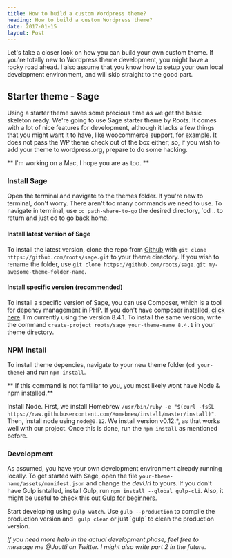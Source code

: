 ```yaml
---
title: How to build a custom Wordpress theme?
heading: How to build a custom Wordpress theme?
date: 2017-01-15
layout: Post
---
```


Let's take a closer look on how you can build your own custom theme. If you're totally new to Wordpress theme development, you might have a rocky road ahead. I also assume that you know how to setup your own local development environment, and will skip straight to the good part. 

## Starter theme - Sage
Using a starter theme saves some precious time as we get the basic skeleton ready. We're going to use Sage starter theme by Roots. It comes with a lot of nice features for development, although it lacks a few things that you might want it to have, like woocommerce support, for example. It does not pass the WP theme check out of the box either; so, if you wish to add your theme to wordpress.org, prepare to do some hacking. 

** I'm working on a Mac, I hope you are as too. **

### Install Sage
Open the terminal and navigate to the themes folder. If you're new to terminal, don't worry. There aren't too many commands we need to use. To navigate in terminal, use `cd path-where-to-go` the desired directory, `cd .. to return and just cd to go back home. 

#### Install latest version of Sage
To install the latest version, clone the repo from <a href="https://github.com/roots/sage" target="blank" rel="nofollow">Github</a> with `git clone https://github.com/roots/sage.git` to your theme directory. If you wish to rename the folder, use `git clone https://github.com/roots/sage.git my-awesome-theme-folder-name`. 

#### Install specific version (recommended)
To install a specific version of Sage, you can use Composer, which is a tool for depency management in PHP. If you don't have composer installed, <a href="https://getcomposer.org" target="_blank" rel="nofollow">click here</a>. I'm currently using the version 8.4.1. To install the same version, write the command `create-project roots/sage your-theme-name 8.4.1` in your theme directory. 

### NPM Install
To install theme depencies, navigate to your new theme folder (`cd your-theme`) and run `npm install`. 

** If this command is not familiar to you, you most likely wont have Node & npm installed.** 

Install Node. First, we install Homebrew `/usr/bin/ruby -e "$(curl -fsSL https://raw.githubusercontent.com/Homebrew/install/master/install)"`. Then, install node using `node@0.12`. We install version v0.12.*, as that works well with our project. Once this is done, run the `npm install` as mentioned before. 

### Development
As assumed, you have your own development environment already running locally. To get started with Sage, open the file `your-theme-name/assets/manifest.json` and change the _devUrl_ to yours. If you don't have Gulp isntalled, install Gulp, run `npm install --global gulp-cli`. Also, it might be useful to check this out <a href="https://css-tricks.com/gulp-for-beginners/" target="_blank" rel="nofollow">Gulp for beginners</a>.

Start developing using `gulp watch`. Use `gulp --production` to compile the production version and `
gulp clean` or just `gulp´ to clean the production version.

_If you need more help in the actual development phase, feel free to message me @Juutti on Twitter. I might also write part 2 in the future._ 


